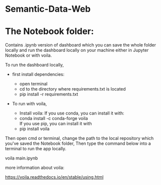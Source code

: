 # Semantic-Data-Web

# The Notebook folder:


Contains .ipynb version of dashboard which you can save the whole folder locally and run the dashboard locally on your machine either in Jupyter Notebook or with voila.

To run the dashboard locally,  
- first install dependencies:
  - open terminal
  - cd to the directory where requirements.txt is located
  - pip install -r requirements.txt


- To run with voila, 
  - Install voila:
If you use conda, you can install it with:  
  - conda install -c conda-forge voila  
If you use pip, you can install it with  
  - pip install voila

Then open cmd or terminal, change the path to the local repository which you've saved the Notebook folder, Then type the command below into a terminal to run the app locally.

voila main.ipynb	


more information about voila:

https://voila.readthedocs.io/en/stable/using.html
